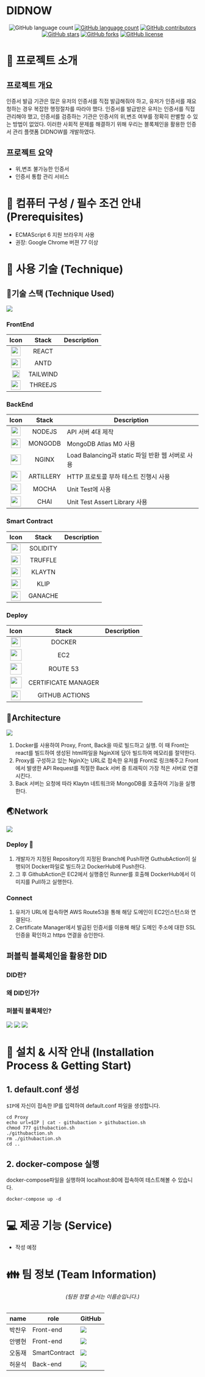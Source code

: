 # DIDNOW

 <p align="center">
 	<img alt="GitHub language count" src="./Doc/img/logo/didnow.png">
	<a href="https://github.com/codestates/BEB-05-DIDNOW/search?l=JavaScript&type=code"><img alt="GitHub language count" src="https://img.shields.io/github/languages/count/codestates/BEB-05-DIDNOW"></a>
	<a href="https://github.com/codestates/BEB-05-DIDNOW/graphs/contributors"><img alt="GitHub contributors" src="https://img.shields.io/github/contributors/codestates/BEB-05-DIDNOW?color=success"></a>
	<a href="https://github.com/codestates/BEB-05-DIDNOW/stargazers"><img alt="GitHub stars" src="https://img.shields.io/github/stars/codestates/BEB-05-DIDNOW"></a>
	<a href="https://github.com/codestates/BEB-05-DIDNOW/network/members"><img alt="GitHub forks" src="https://img.shields.io/github/forks/codestates/BEB-05-DIDNOW"></a>
	<a href="https://github.com/codestates/BEB-05-DIDNOW/blob/master/LICENSE"><img alt="GitHub license" src="https://img.shields.io/github/license/codestates/BEB-05-DIDNOW"></a>
  </p>

# :book: 프로젝트 소개

## 프로젝트 개요

인증서 발급 기관은 많은 유저의 인증서를 직접 발급해줘야 하고, 유저가 인증서를 재요청하는 경우 복잡한 행정절차를 따라야 했다. 인증서를 발급받은 유저는 인증서를 직접 관리해야 했고, 인증서를 검증하는 기관은 인증서의 위,변조 여부를 정확히 판별할 수 있는 방법이 없었다.
이러한 사회적 문제를 해결하기 위해 우리는 블록체인을 활용한 인증서 관리 플랫폼 DIDNOW를 개발하였다.

## 프로젝트 요약

- 위,변조 불가능한 인증서
- 인증서 통합 관리 서비스

# :electric_plug: 컴퓨터 구성 / 필수 조건 안내 (Prerequisites)

- ECMAScript 6 지원 브라우저 사용
- 권장: Google Chrome 버젼 77 이상

# :wrench: 사용 기술 (Technique)

## :hammer:기술 스택 (Technique Used)

![](./Doc/img/draw/stack.png)

### FrontEnd

|                             Icon                             |  Stack   | Description |
| :----------------------------------------------------------: | :------: | ----------- |
|  <img src = "./Doc/img/stackIcon/react.png" height = 25px>   |  REACT   |             |
|   <img src = "./Doc/img/stackIcon/antd.png" height = 25px>   |   ANTD   |             |
| <img src = "./Doc/img/stackIcon/tailwind.png" height = 20px> | TAILWIND |             |
| <img src = "./Doc/img/stackIcon/threejs.png" height = 25px>  | THREEJS  |             |

### BackEnd

|                             Icon                              |   Stack   | Description |
| :-----------------------------------------------------------: | :-------: | ----------- |
|  <img src = "./Doc/img/stackIcon/nodejs.png" height = 25px>   |  NODEJS   | API 서버 4대 제작 |
|  <img src = "./Doc/img/stackIcon/mongoDB.png" height = 25px>  |  MONGODB  | MongoDB Atlas M0 사용 |
|   <img src = "./Doc/img/stackIcon/nginx.png" height = 27px>   |   NGINX   | Load Balancing과 static 파일 반환 웹 서버로 사용 |
| <img src = "./Doc/img/stackIcon/artillery.png" height = 27px> | ARTILLERY | HTTP 프로토콜 부하 테스트 진행시 사용 |
|   <img src = "./Doc/img/stackIcon/mocha.png" height = 27px>   |   MOCHA   | Unit Test에 사용 |
|   <img src = "./Doc/img/stackIcon/chai.png" height = 27px>    |   CHAI    | Unit Test Assert Library 사용 |

### Smart Contract

|                             Icon                             |  Stack   | Description |
| :----------------------------------------------------------: | :------: | ----------- |
| <img src = "./Doc/img/stackIcon/Solidity.png" height = 25px> | SOLIDITY |             |
| <img src = "./Doc/img/stackIcon/Truffle.png" height = 25px>  | TRUFFLE  |             |
|  <img src = "./Doc/img/stackIcon/klaytn.png" height = 25px>  |  KLAYTN  |             |
|   <img src = "./Doc/img/stackIcon/klip.png" height = 25px>   |   KLIP   |             |
| <img src = "./Doc/img/stackIcon/ganache.png" height = 25px>  | GANACHE  |             |

### Deploy

|                               Icon                                |        Stack        | Description |
| :---------------------------------------------------------------: | :-----------------: | ----------- |
|    <img src = "./Doc/img/stackIcon/docker.png" height = 25px>     |       DOCKER        |             |
|      <img src = "./Doc/img/stackIcon/ec2.png" height = 30px>      |         EC2         |             |
|    <img src = "./Doc/img/stackIcon/route53.png" height = 30px>    |      ROUTE 53       |             |
|      <img src = "./Doc/img/stackIcon/acm.png" height = 30px>      | CERTIFICATE MANAGER |             |
| <img src = "./Doc/img/stackIcon/githubactions.png" height = 25px> |   GITHUB ACTIONS    |             |

## :construction:Architecture

![](./Doc/img/draw/architecture.png)

1. Docker를 사용하여 Proxy, Front, Back을 따로 빌드하고 실행. 이 때 Front는 react를 빌드하여 생성된 html파일을 NginX에 담아 빌드하여 메모리를 절약한다.
2. Proxy를 구성하고 있는 NginX는 URL로 접속한 유저를 Front로 링크해주고 Front에서 발생한 API Request를 적절한 Back 서버 중 트래픽이 가장 적은 서버로 연결시킨다.
3. Back 서버는 요청에 따라 Klaytn 네트워크와 MongoDB를 호출하여 기능을 실행한다.

## :earth_asia:Network

![](./Doc/img/draw/deploy.png)

### Deploy :rocket:

1. 개발자가 지정된 Repository의 지정된 Branch에 Push하면 GuthubAction이 실행되어 Docker파일로 빌드하고 DockerHub에 Push한다.
2. 그 후 GithubAction은 EC2에서 실행중인 Runner를 호출해 DockerHub에서 이미지를 Pull하고 실행한다.

### Connect

1. 유저가 URL에 접속하면 AWS Route53을 통해 해당 도메인이 EC2인스턴스와 연결된다.
2. Certificate Manager에서 발급된 인증서를 이용해 해당 도메인 주소에 대한 SSL 인증을 확인하고 https 연결을 승인한다.

## 퍼블릭 블록체인을 활용한 DID

### DID란?

### 왜 DID인가?

### 퍼블릭 블록체인?

![](./Doc/img/flowchart/Holder_FLOW_CHART.png)
![](./Doc/img/flowchart/Verifier_FLOW_CHART.png)
![](./Doc/img/flowchart/Issuer_FLOW_CHART.png)

# :floppy_disk: 설치 & 시작 안내 (Installation Process & Getting Start)

## 1. default.conf 생성

`$IP`에 자신이 접속한 IP를 입력하여 default.conf 파일을 생성합니다.

```shell
cd Proxy
echo url=$IP | cat - githubaction > githubaction.sh
chmod 777 githubaction.sh
./githubaction.sh
rm ./githubaction.sh
cd ..
```

## 2. docker-compose 실행

docker-compose파일을 실행하여 localhost:80에 접속하여 테스트해볼 수 있습니다.

```shell
docker-compose up -d
```

# :computer: 제공 기능 (Service)

- 작성 예정

# :family: 팀 정보 (Team Information)

<h6 align="center">(팀원 정렬 순서는 이름순입니다.)</h6>

| name   | role          | GitHub                                                                                                                              |
| ------ | ------------- | ----------------------------------------------------------------------------------------------------------------------------------- |
| 박찬우 | Front-end     | <a href="https://github.com/tonynotmorty"><img src="http://img.shields.io/badge/tonynotmorty-655ced?style=social&logo=github"/></a> |
| 안병현 | Front-end     | <a href="https://github.com/qudgus9601"><img src="http://img.shields.io/badge/qudgus9601-655ced?style=social&logo=github"/></a>     |
| 오동재 | SmartContract | <a href="https://github.com/donggni0712"><img src="http://img.shields.io/badge/donggni0712-655ced?style=social&logo=github"/></a>   |
| 허윤석 | Back-end      | <a href="https://github.com/ysheokorea"><img src="http://img.shields.io/badge/ysheokorea-655ced?style=social&logo=github"/></a>     |

